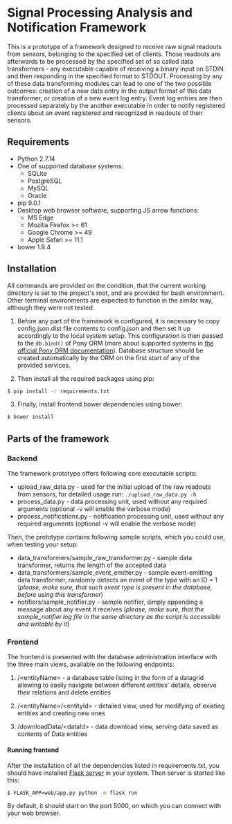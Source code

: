 Signal Processing Analysis and Notification Framework
=====================================================

This is a prototype of a framework designed to receive raw signal readouts from sensors, belonging to the specified set
of clients. Those readouts are afterwards to be processed by the specified set of so called data transformers - any
executable capable of receiving a binary input on STDIN and then responding in the specified format to STDOUT.
Processing by any of these data transforming modules can lead to one of the two possible outcomes: creation of a new
data entry in the output format of this data transformer, or creation of a new event log entry. Event log entries are
then processed separately by the another executable in order to notify registered clients about an event registered and
recognized in readouts of their sensors.

Requirements
------------
* Python 2.7.14
* One of supported database systems:
	* SQLite
	* PostgreSQL
	* MySQL
	* Oracle
* pip 9.0.1
* Desktop web browser software, supporting JS arrow functions:
	* MS Edge
	* Mozilla Firefox >= 61
	* Google Chrome >= 49
	* Apple Safari >= 11.1
* bower 1.8.4

Installation
------------

All commands are provided on the condition, that the current working directory is set to the project's root, and are
provided for bash environment. Other terminal environments are expected to function in the similar way, although they
were not tested.  

1. Before any part of the framework is configured, it is necessary to copy config.json.dist file contents to config.json
and then set it up accordingly to the local system setup. This configuration is then passed to the `db.bind()` of Pony
ORM (more about supported systems in [the official Pony ORM documentation](https://docs.ponyorm.com/database.html)).
Database structure should be created automatically by the ORM on the first start of any of the provided services.

2. Then install all the required packages using pip:
```bash
$ pip install -r requirements.txt
```

3. Finally, install frontend bower dependencies using bower:
```bash
$ bower install
```

Parts of the framework
----------------------

### Backend

The framework prototype offers following core executable scripts:

* upload_raw_data.py - used for the initial upload of the raw readouts from sensors, for detailed usage run: 
	`./upload_raw_data.py -h `
* process_data.py - data processing unit, used without any required arguments (optional -v will enable the verbose mode)
* process_notifications.py - notification processing unit, used without any required arguments (optional -v will enable
	the verbose mode)

Then, the prototype contains following sample scripts, which you could use, when testing your setup:

* data_transformers/sample_raw_transformer.py - sample data transformer, returns the length of the accepted data
* data_transformers/sample_event_emitter.py - sample event-emitting data transformer, randomly detects an event of the
	type with an ID = 1 (*please, make sure, that such event type is present in the database, before using this
	transformer*) 
* notifiers/sample_notifier.py - sample notifier, simply appending a message about any event it receives (*please, make
	sure, that the sample_notifier.log file in the same directory as the script is accessible and writable by it*)
	
### Frontend

The frontend is presented with the database administration interface with the three main views, available on the
following endpoints:

1. /\<entityName\> - a database table listing in the form of a datagrid allowing to easily navigate between different
	entities' details, observe their relations and delete entities
	
2. /\<entityName\>/\<entityId\> - detailed view, used for modifying of existing entities and creating new ones

3. /downloadData/\<dataId\> - data download view, serving data saved as contents of Data entities

#### Running frontend

After the installation of all the dependencies listed in requirements.txt, you should have installed
[Flask server](http://flask.pocoo.org/) in your system. Then server is started like this:

```bash
$ FLASK_APP=web/app.py python -m flask run
```

By default, it should start on the port 5000, on which you can connect with your web browser.